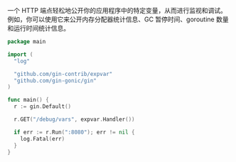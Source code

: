 一个 HTTP 端点轻松地公开你的应用程序中的特定变量，从而进行监视和调试。
例如，你可以使用它来公开内存分配器统计信息、GC 暂停时间、goroutine 数量和运行时间统计信息。

```go
package main

import (
  "log"

  "github.com/gin-contrib/expvar"
  "github.com/gin-gonic/gin"
)

func main() {
  r := gin.Default()

  r.GET("/debug/vars", expvar.Handler())

  if err := r.Run(":8080"); err != nil {
    log.Fatal(err)
  }
}
```
